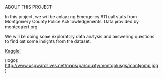 ABOUT THIS PROJECT-

In this project, we will be anlayzing Emergency 911 call stats from Montgomery County Police
Acknowledgements: Data provided by montcoalert.org

We will be doing some exploratory data analysis and answering questions to find out some insights from the dataset.

[Kaggle!](https://www.kaggle.com/mchirico/montcoalert)

[logo]: http://www.usgwarchives.net/maps/pa/county/montgo/usgs/montgomp.jpg)

